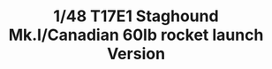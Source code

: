---
layout: product
title: "1/48 T17E1 Staghound Mk.I/Canadian 60lb rocket launch Version  "
price: "TBA" 
desc: "Maketa"
img_path: "/assets/img/BRNC48003.webp"
brand: "Bronco"
available: false
special_offer: false
new: false
soon: false
cat: "010000"
subcat: "015800"
subsubcat: "0N/A"
sifra: "BRNC48003"
popular: false
spec: false
---